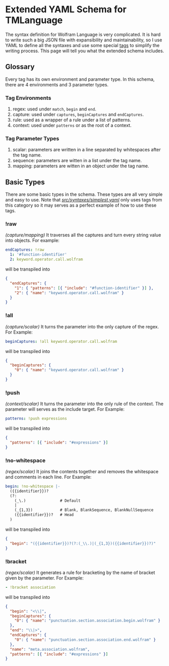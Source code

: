 # Extended YAML Schema for TMLanguage

The syntax definition for Wolfram Language is very complicated. It is hard to write such a big JSON file with expansibility and maintainability, so I use YAML to define all the syntaxes and use some special [tags](https://yaml.org/spec/1.2/spec.html#id2761292) to simplify the writing process. This page will tell you what the extended schema includes.

## Glossary

Every tag has its own environment and parameter type. In this schema, there are 4 environments and 3 parameter types.

### Tag Environments

1. regex: used under `match`, `begin` and `end`.
2. capture: used under `captures`, `beginCaptures` and `endCaptures`.
3. rule: used as a wrapper of a rule under a list of patterns.
4. context: used under `patterns` or as the root of a context.

### Tag Parameter Types

1. scalar: parameters are written in a line separated by whitespaces after the tag name.
2. sequence: parameters are witten in a list under the tag name.
3. mapping: parameters are witten in an object under the tag name.

## Basic Types

There are some basic types in the schema. These types are all very simple and easy to use. Note that [*src/syntaxes/simplest.yaml*](../src/syntaxes/simplest.yaml) only uses tags from this category so it may serves as a perfect example of how to use these tags.

### !raw

*(capture/mapping)* It traverses all the captures and turn every string value into objects. For example:

```yaml
endCaptures: !raw
  1: '#function-identifier'
  2: keyword.operator.call.wolfram
```
will be transpiled into
```json
{
  "endCaptures": {
    "1": { "patterns": [{ "include": "#function-identifier" }] },
    "2": { "name": "keyword.operator.call.wolfram" }
  }
}
```

### !all

*(capture/scalar)* It turns the parameter into the only capture of the regex. For Example:

```yaml
beginCaptures: !all keyword.operator.call.wolfram
```
will be transpiled into
```json
{
  "beginCaptures": {
    "0": { "name": "keyword.operator.call.wolfram" }
  }
}
```

### !push

*(context/scalar)* It turns the parameter into the only rule of the context. The parameter will serves as the include target. For Example:

```yaml
patterns: !push expressions
```
will be transpiled into
```json
{
  "patterns": [{ "include": "#expressions" }]
}
```

### !no-whitespace

*(regex/scalar)* It joins the contents together and removes the whitespace and comments in each line. For Example:

```yaml
begin: !no-whitespace |-
  ({{identifier}})?
  (?:
    (_\.)               # Default
    |
    (_{1,3})            # Blank, BlankSequence, BlankNullSequence
    ({{identifier}})?   # Head
  )
```
will be transpiled into
```json
{
  "begin": "({{identifier}})?(?:(_\\.)|(_{1,3})({{identifier}})?)"
}
```

### !bracket

*(regex/scalar)* It generates a rule for bracketing by the name of bracket given by the parameter. For Example:

```yaml
- !bracket association
```
will be transpiled into
```json
{
  "begin": "<\\|",
  "beginCaptures": {
    "0": { "name": "punctuation.section.association.begin.wolfram" }
  },
  "end": "\\|>",
  "endCaptures": {
    "0": { "name": "punctuation.section.association.end.wolfram" }
  },
  "name": "meta.association.wolfram",
  "patterns": [{ "include": "#expressions" }]
}
```
